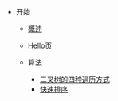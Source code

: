 - 开始

  - [概述](/README.md)
  - [Hello页](/hello.md)

  - 算法
  
  	- [二叉树的四种遍历方式](/二叉树的四种遍历模板.md)
  	- [快速排序](/快速排序.md)

